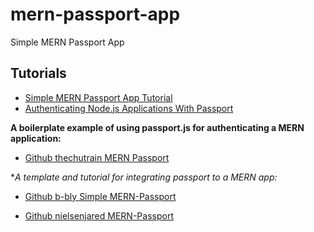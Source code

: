 # mern-passport-app
Simple MERN Passport App


## Tutorials

* [Simple MERN Passport App Tutorial](https://medium.com/@brendt_bly/simple-mern-passport-app-tutorial-4aec2105e367)
* [Authenticating Node.js Applications With Passport](https://code.tutsplus.com/tutorials/authenticating-nodejs-applications-with-passport--cms-21619)

**A boilerplate example of using passport.js for authenticating a MERN application:**
* [Github thechutrain MERN Passport](https://github.com/thechutrain/mern-passport)

**A template and tutorial for integrating passport to a MERN app:*
* [Github b-bly Simple MERN-Passport](https://github.com/b-bly/simple-mern-passport)

* [Github nielsenjared MERN-Passport](https://github.com/nielsenjared/mern-passport)

